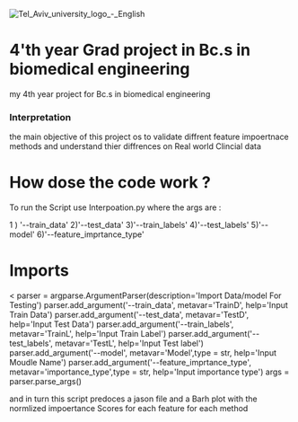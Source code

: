 ![Tel_Aviv_university_logo_-_English](https://user-images.githubusercontent.com/88155916/171557623-1c7b3463-e9f6-48b8-9011-21443b542d9e.png)

# 4'th year Grad project in Bc.s in biomedical engineering
my 4th year project for Bc.s in biomedical engineering

### Interpretation
the main objective of this project os to validate diffrent feature impoertnace methods and understand thier diffrences on Real world Clincial data 
# How dose the code work ?

To run the Script use Interpoation.py 
where the args are : 

1 ) '--train_data'
2)'--test_data'
3)'--train_labels'
4)'--test_labels'
5)'--model'
6)'--feature_imprtance_type'
# Imports
<
parser = argparse.ArgumentParser(description='Import Data/model For Testing')
parser.add_argument('--train_data', metavar='TrainD',
                    help='Input Train Data')
parser.add_argument('--test_data', metavar='TestD',
                    help='Input Test Data')
parser.add_argument('--train_labels', metavar='TrainL',
                    help='Input Train Label')
parser.add_argument('--test_labels', metavar='TestL',
                    help='Input Test label')
parser.add_argument('--model', metavar='Model',type = str,
                    help='Input Moudle Name')
parser.add_argument('--feature_imprtance_type', metavar='importance_type',type = str,
                    help='Input importance type')
args = parser.parse_args()

>

and in turn this script predoces a jason file and a Barh plot with the normlized impoertance Scores for each feature for each method
